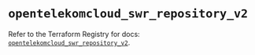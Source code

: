 # `opentelekomcloud_swr_repository_v2`

Refer to the Terraform Registry for docs: [`opentelekomcloud_swr_repository_v2`](https://registry.terraform.io/providers/opentelekomcloud/opentelekomcloud/1.36.19/docs/resources/swr_repository_v2).
